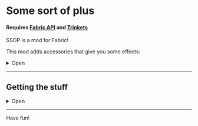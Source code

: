 # Some sort of plus

#### Requires [Fabric API](https://www.curseforge.com/minecraft/mc-mods/fabric-api) and [Trinkets](https://www.curseforge.com/minecraft/mc-mods/trinkets)

SSOP is a mod for Fabric!

This mod adds accessories that give you some effects:

<details>
  <summary>Open</summary>

|   Accessory    |               Effect                | Craft able |
|:--------------:|:-----------------------------------:|:----------:|
|    Luck Cat    |              +20 Luck               |    Yes     |
| Speed Necklace |              +10 Speed              |    Yes     |
|  Spike Shoes   | +5 Knockback Resistens +5 Kncokback |    Yes     |
| Heart Necklace |           +30 Max Health            |     No     |
|  Speed Shoes   |     +10 Flying Speed +20 Speed      |     No     |

</details>

---

## Getting the stuff

<details>
  <summary>Open</summary>

### Luck Cat

You need ***4 Luck Cat Shards*** to craft a luck cat.

There's a 25% chance that you find a ***Luck Cat Shard*** in a buried treasure chest.

### Speed Necklace

You need ***2 Strings and 1 Diamond*** then place it like a necklace in the crafting table.

### Spike Shoes

You need ***Leather Boots and an Iron Ingot*** then you place the shoes over the bar.

### Heart Necklace

There's a 5% chance that you find one in a shipwreck treasure chest.

### Speed Shoes

There's a 7% chance that you find one in a tannery house.

</details>

---

Have fun!
